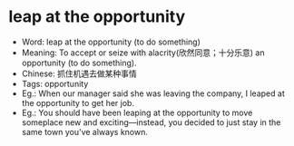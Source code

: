 # leap at the opportunity

- Word: leap at the opportunity (to do something)
- Meaning: To accept or seize with alacrity(欣然同意；十分乐意) an opportunity (to do something).
- Chinese: 抓住机遇去做某种事情
- Tags: opportunity
- Eg.: When our manager said she was leaving the company, I leaped at the opportunity to get her job.
- Eg.: You should have been leaping at the opportunity to move someplace new and exciting—instead, you decided to just stay in the same town you've always known.
